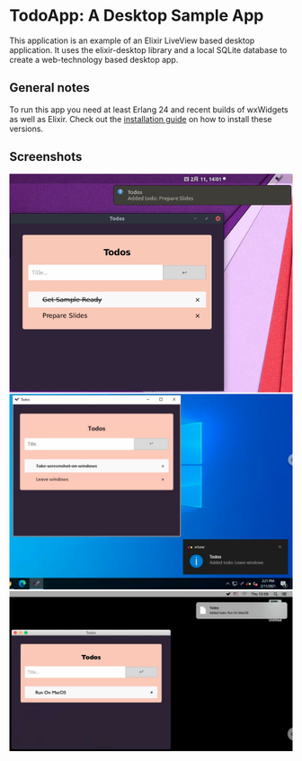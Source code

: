 # TodoApp: A Desktop Sample App

This application is an example of an Elixir LiveView based desktop application. It uses the elixir-desktop library and a local SQLite database to create a web-technology based desktop app.

## General notes

To run this app you need at least Erlang 24 and recent builds of wxWidgets as well as Elixir. Check out the [installation guide](https://hexdocs.pm/desktop/installation.html) on how to install these versions.


## Screenshots

![Linux build](/nodeploy/linux_todo.png?raw=true "Linux build")
![Windows build](/nodeploy/windows_todo.png?raw=true "Windows build")
![MacOS build](/nodeploy/macos_todo.png?raw=true "MacOS build")
